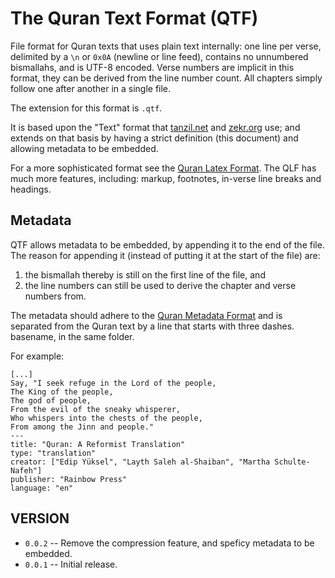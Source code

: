 # The Quran Text Format (QTF)

File format for Quran texts that uses plain text internally: one line per verse,
delimited by a `\n` or `0x0A` (newline or line feed), contains no unnumbered bismallahs,
and is UTF-8 encoded.
Verse numbers are implicit in this format, they can be derived from the line number count.
All chapters simply follow one after another in a single file.

The extension for this format is `.qtf`.

It is based upon the "Text" format that [tanzil.net](http://tanzil.net) and
[zekr.org](http://zekr.org) use; and extends on that basis by having a strict
definition (this document) and allowing metadata to be embedded.

For a more sophisticated format see the [Quran Latex Format](https://github.com/oqc/qdf/blob/master/qlf.md).
The QLF has much more features, including: markup, footnotes, in-verse line breaks and headings.


## Metadata

QTF allows metadata to be embedded, by appending it to the end of the file.
The reason for appending it (instead of putting it at the start of the file) are:

1. the bismallah thereby is still on the first line of the file, and
2. the line numbers can still be used to derive the chapter and verse numbers from.

The metadata should adhere to the [Quran Metadata Format](https://github.com/oqc/qdf/blob/master/qmf.md)
and is separated from the Quran text by a line that starts with three dashes.
basename, in the same folder.

For example:

    [...]
    Say, "I seek refuge in the Lord of the people,
    The King of the people,
    The god of people,
    From the evil of the sneaky whisperer,
    Who whispers into the chests of the people,
    From among the Jinn and people."
    ---
    title: "Quran: A Reformist Translation"
    type: "translation"
    creator: ["Edip Yüksel", "Layth Saleh al-Shaiban", "Martha Schulte-Nafeh"]
    publisher: "Rainbow Press"
    language: "en"



## VERSION

* `0.0.2` -- Remove the compression feature, and speficy metadata to be embedded.
* `0.0.1` -- Initial release.
